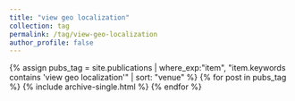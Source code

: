 ```yaml
---
title: "view geo localization"
collection: tag
permalink: /tag/view-geo-localization
author_profile: false
---
```

{% assign pubs_tag = site.publications | where_exp:"item", "item.keywords contains 'view geo localization'" | sort: "venue" %}
{% for post in pubs_tag %}
  {% include archive-single.html %}
{% endfor %}